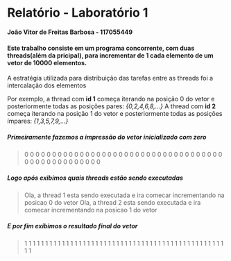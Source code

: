 # Relatório - Laboratório 1

**João Vitor de Freitas Barbosa - 117055449**

#### Este trabalho consiste em um programa concorrente, com duas threads(além da pricipal), para incrementar de 1 cada elemento de um vetor de 10000 elementos.

A estratégia utilizada para distribuição das tarefas entre as threads foi a intercalação dos elementos

Por exemplo, a thread com **id 1** começa iterando na posição 0 do vetor e posteriormente todas as posições pares: _{0,2,4,6,8,...}_
A thread com **id 2** começa iterando na posição 1 do vetor e posteriormente todas as posições ímpares: _{1,3,5,7,9,...}_


##### Primeiramente fazemos a impressão do vetor inicializado com zero
> 0 0 0 0 0 0 0 0 0 0 0 0 0 0 0 0 0 0 0 0 0 0 0 0 0 0 0 0 0 0 0 0 0 0 0 0 0 0 0 0 0 0 0 0 0 0 0 0 0 0 

##### Logo após exibimos quais threads estão sendo executadas
> Ola, a thread 1 esta sendo executada e ira comecar incrementando na posicao 0 do vetor
> Ola, a thread 2 esta sendo executada e ira comecar incrementando na posicao 1 do vetor

##### E por fim exibimos o resultado final do vetor
> 1 1 1 1 1 1 1 1 1 1 1 1 1 1 1 1 1 1 1 1 1 1 1 1 1 1 1 1 1 1 1 1 1 1 1 1 1 1 1 1 1 1 1 1 1 1 1 1 1 1 
